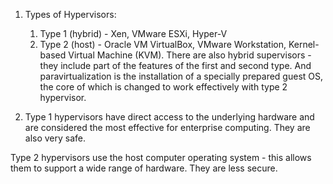1. Types of Hypervisors:
   1. Type 1 (hybrid) - Xen, VMware ESXi, Hyper-V
   2. Type 2 (host) - Oracle VM VirtualBox, VMware Workstation, Kernel-based Virtual Machine    (KVM).
   There are also hybrid supervisors - they include part of the features of the first and    second type.
   And paravirtualization is the installation of a specially prepared guest OS, the core of    which is changed to work effectively with type 2 hypervisor.

2. Type 1 hypervisors have direct access to the underlying hardware and are considered the most effective for enterprise computing. They are also very safe.

Type 2 hypervisors use the host computer operating system - this allows them to support a wide range of hardware. They are less secure.